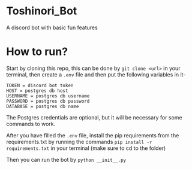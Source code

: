 # Toshinori_Bot
A discord bot with basic fun features
# How to run?
Start by cloning this repo, this can be done by `git clone <url>` in your terminal, then
create a `.env` file and then put the following variables in it- 
```
TOKEN = discord bot token
HOST = postgres db host
USERNAME = postgres db username
PASSWORD = postgres db password
DATABASE = postgres db name
```
The Postgres credentials are optional, but it will be necessary for some commands to work.

After you have filled the `.env` file, install the pip requirements from the requirements.txt by running the commands `pip install -r requirements.txt` in your terminal (make sure to cd to the folder)

Then you can run the bot by `python __init__.py`

